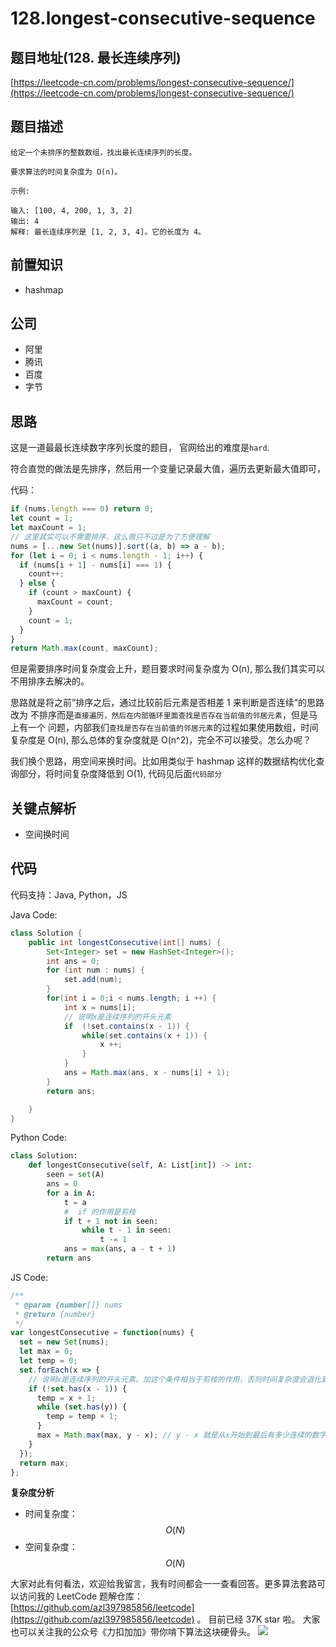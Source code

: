 # 128.longest-consecutive-sequence

## 题目地址\(128. 最长连续序列\)

[https://leetcode-cn.com/problems/longest-consecutive-sequence/](https://leetcode-cn.com/problems/longest-consecutive-sequence/)

## 题目描述

```text
给定一个未排序的整数数组，找出最长连续序列的长度。

要求算法的时间复杂度为 O(n)。

示例:

输入: [100, 4, 200, 1, 3, 2]
输出: 4
解释: 最长连续序列是 [1, 2, 3, 4]。它的长度为 4。
```

## 前置知识

* hashmap

## 公司

* 阿里
* 腾讯
* 百度
* 字节

## 思路

这是一道最最长连续数字序列长度的题目， 官网给出的难度是`hard`.

符合直觉的做法是先排序，然后用一个变量记录最大值，遍历去更新最大值即可，

代码：

```javascript
if (nums.length === 0) return 0;
let count = 1;
let maxCount = 1;
// 这里其实可以不需要排序，这么做只不过是为了方便理解
nums = [...new Set(nums)].sort((a, b) => a - b);
for (let i = 0; i < nums.length - 1; i++) {
  if (nums[i + 1] - nums[i] === 1) {
    count++;
  } else {
    if (count > maxCount) {
      maxCount = count;
    }
    count = 1;
  }
}
return Math.max(count, maxCount);
```

但是需要排序时间复杂度会上升，题目要求时间复杂度为 O\(n\), 那么我们其实可以不用排序去解决的。

思路就是将之前”排序之后，通过比较前后元素是否相差 1 来判断是否连续“的思路改为 不排序而是`直接遍历，然后在内部循环里面查找是否存在当前值的邻居元素`，但是马上有一个 问题，内部我们`查找是否存在当前值的邻居元素`的过程如果使用数组，时间复杂度是 O\(n\), 那么总体的复杂度就是 O\(n^2\)，完全不可以接受。怎么办呢？

我们换个思路，用空间来换时间。比如用类似于 hashmap 这样的数据结构优化查询部分，将时间复杂度降低到 O\(1\), 代码见后面`代码部分`

## 关键点解析

* 空间换时间

## 代码

代码支持：Java, Python，JS

Java Code:

```java
class Solution {
    public int longestConsecutive(int[] nums) {
        Set<Integer> set = new HashSet<Integer>();
        int ans = 0;
        for (int num : nums) {
            set.add(num);
        }
        for(int i = 0;i < nums.length; i ++) {
            int x = nums[i];
            // 说明x是连续序列的开头元素
            if  (!set.contains(x - 1)) {
                while(set.contains(x + 1)) {
                    x ++;
                }
            }
            ans = Math.max(ans, x - nums[i] + 1);
        }
        return ans;

    }
}
```

Python Code:

```python
class Solution:
    def longestConsecutive(self, A: List[int]) -> int:
        seen = set(A)
        ans = 0
        for a in A:
            t = a
            #  if 的作用是剪枝
            if t + 1 not in seen:
                while t - 1 in seen:
                    t -= 1
            ans = max(ans, a - t + 1)
        return ans
```

JS Code:

```javascript
/**
 * @param {number[]} nums
 * @return {number}
 */
var longestConsecutive = function(nums) {
  set = new Set(nums);
  let max = 0;
  let temp = 0;
  set.forEach(x => {
    // 说明x是连续序列的开头元素。加这个条件相当于剪枝的作用，否则时间复杂度会退化到 N ^ 2
    if (!set.has(x - 1)) {
      temp = x + 1;
      while (set.has(y)) {
        temp = temp + 1;
      }
      max = Math.max(max, y - x); // y - x 就是从x开始到最后有多少连续的数字
    }
  });
  return max;
};
```

**复杂度分析**

* 时间复杂度：$$O(N)$$
* 空间复杂度：$$O(N)$$

大家对此有何看法，欢迎给我留言，我有时间都会一一查看回答。更多算法套路可以访问我的 LeetCode 题解仓库：[https://github.com/azl397985856/leetcode](https://github.com/azl397985856/leetcode) 。 目前已经 37K star 啦。 大家也可以关注我的公众号《力扣加加》带你啃下算法这块硬骨头。 ![](https://tva1.sinaimg.cn/large/007S8ZIlly1gfcuzagjalj30p00dwabs.jpg)

